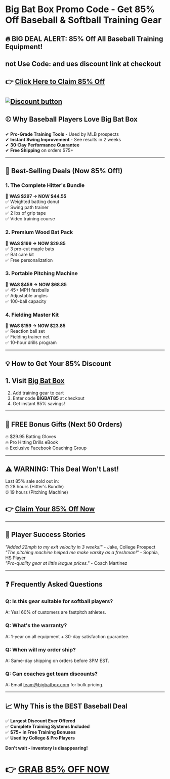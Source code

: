 
# Big Bat Box Promo Code - Get 85% Off Baseball &amp; Softball Training Gear

## **🔥 BIG DEAL ALERT: 85% Off All Baseball Training Equipment!**  
## not Use Code: and ues discount link  at checkout  

## 👉 **[Click Here to Claim 85% Off](https://big-bat-box.pxf.io/3JRWXd)**  

[![Discount button](https://github.com/user-attachments/assets/01d78c5a-7c6a-4277-8583-e71cfb65caed)](https://big-bat-box.pxf.io/3JRWXd)
---

## **⚾ Why Baseball Players Love Big Bat Box**  
✔ **Pro-Grade Training Tools** - Used by MLB prospects  
✔ **Instant Swing Improvement** - See results in 2 weeks  
✔ **30-Day Performance Guarantee**  
✔ **Free Shipping** on orders $75+  

---

## **📌 Best-Selling Deals (Now 85% Off!)**  

### **1. The Complete Hitter's Bundle**  
📌 **WAS $297 → NOW $44.55**  
✅ Weighted batting donut  
✅ Swing path trainer  
✅ 2 lbs of grip tape  
✅ Video training course  

### **2. Premium Wood Bat Pack**  
📌 **WAS $199 → NOW $29.85**  
✅ 3 pro-cut maple bats  
✅ Bat care kit  
✅ Free personalization  

### **3. Portable Pitching Machine**  
📌 **WAS $459 → NOW $68.85**  
✅ 45+ MPH fastballs  
✅ Adjustable angles  
✅ 100-ball capacity  

### **4. Fielding Master Kit**  
📌 **WAS $159 → NOW $23.85**  
✅ Reaction ball set  
✅ Fielding trainer net  
✅ 10-hour drills program  

---

## **💡 How to Get Your 85% Discount**  
## 1. Visit **[Big Bat Box](https://big-bat-box.pxf.io/3JRWXd)**  
2. Add training gear to cart  
3. Enter code **BIGBAT85** at checkout  
4. Get instant 85% savings!  

---

## **🎁 FREE Bonus Gifts (Next 50 Orders)**  
🔥 $29.95 Batting Gloves  
🔥 Pro Hitting Drills eBook  
🔥 Exclusive Facebook Coaching Group  

---

## **⚠️ WARNING: This Deal Won't Last!**  
Last 85% sale sold out in:  
⏰ 28 hours (Hitter's Bundle)  
⏰ 19 hours (Pitching Machine)  

## 👉 **[Claim Your 85% Off Now](https://big-bat-box.pxf.io/3JRWXd)**  

---

## **🌟 Player Success Stories**  
*"Added 22mph to my exit velocity in 3 weeks!"* - Jake, College Prospect  
*"The pitching machine helped me make varsity as a freshman!"* - Sophia, HS Player  
*"Pro-quality gear at little league prices."* - Coach Martinez  

---

## **❓ Frequently Asked Questions**  

### **Q: Is this gear suitable for softball players?**  
A: Yes! 60% of customers are fastpitch athletes.  

### **Q: What's the warranty?**  
A: 1-year on all equipment + 30-day satisfaction guarantee.  

### **Q: When will my order ship?**  
A: Same-day shipping on orders before 3PM EST.  

### **Q: Can coaches get team discounts?**  
A: Email team@bigbatbox.com for bulk pricing.  

---

## **📈 Why This is the BEST Baseball Deal**  
✅ **Largest Discount Ever Offered**  
✅ **Complete Training Systems Included**  
✅ **$75+ in Free Training Bonuses**  
✅ **Used by College & Pro Players**  

**Don't wait - inventory is disappearing!**  

# 👉 **[GRAB 85% OFF NOW](https://big-bat-box.pxf.io/3JRWXd)**  

